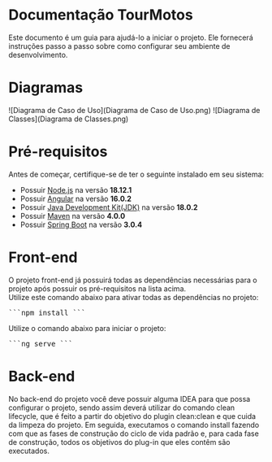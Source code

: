 # Documentação TourMotos
<p>
Este documento é um guia para ajudá-lo a iniciar o projeto. Ele fornecerá instruções passo a passo sobre como configurar seu ambiente de desenvolvimento.
</p>

# Diagramas
![Diagrama de Caso de Uso](Diagrama de Caso de Uso.png)
![Diagrama de Classes](Diagrama de Classes.png)

# Pré-requisitos
<p>
Antes de começar, certifique-se de ter o seguinte instalado em seu sistema:
</p>
<ul>
  <li>Possuir <a href=https://nodejs.org/en>Node.js</a> na versão <b>18.12.1</b></li>
  <li>Possuir <a href=https://angular.io>Angular</a> na versão <b>16.0.2</b></li>
  <li>Possuir <a href=https://www.java.com/pt-BR>Java Development Kit(JDK)</a> na versão <b>18.0.2</b></li>
  <li>Possuir <a href=https://maven.apache.org>Maven</a> na versão <b>4.0.0</b></li>
  <li>Possuir <a href=https://spring.io/projects/spring-boot>Spring Boot</a> na versão <b>3.0.4</b></li>
</ul>

# Front-end
<p>
O projeto front-end já possuirá todas as dependências necessárias para o projeto após possuir os pré-requisitos na lista acima.<br/>
Utilize este comando abaixo para ativar todas as dependências no projeto:<br/>
</p>
<pre>
```npm install ```
</pre>
Utilize o comando abaixo para iniciar o projeto:<br/>
</p>
<pre>
```ng serve ```
</pre> 

# Back-end
<p>
No back-end do projeto você deve possuir alguma IDEA para que possa configurar o projeto, sendo assim deverá utilizar do comando clean lifecycle, que é feito a partir do objetivo do plugin clean:clean e que cuida da limpeza do projeto.
Em seguida, executamos o comando install fazendo com que as fases de construção do ciclo de vida padrão e, para cada fase de construção, todos os objetivos do plug-in que eles contêm são executados.
</p>
